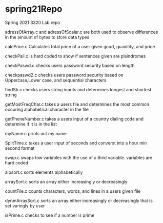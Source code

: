 # spring21Repo
Spring 2021 3320 Lab repo

adressOfArray.c and adressOfScalar.c are both used to observe differences in the amount of bytes to store data types

calcPrice.c Calculates total price of a user given good, quanitity, and price

checkPali.c is hard coded to show if sentences given are plaindromes

checkPaswd.c checks users password security based on length

checkpaswd2.c checks users password security based on Uppercase,Lower case, and sequential characters

findStr.c checks users string inputs and determines longest and shortest string

getMostFreqChar.c takes a users file and determines the most common occuring alphabetical character in the file

getPhoneNumber.c takes a users input of a country dialing code and determine if it is in the list

myName.c prints out my name

SplitTime.c takes a user input of seconds and converst into a hour min second format

swap.c swaps tow variables with the use of a third variable. variables are hard coded

alpsort.c sorts elements alphabetically

arraySort.c sorts an array either increasingly or decreasingly

countFile.c counts characters, words, and lines in a users given file

dynmArraySort.c sorts an array either increasingly or decreasingly that is set varingly by user

isPrime.c checks to see if a number is prime

